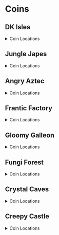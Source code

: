 # Coins 

## DK Isles
<details>
<summary>Coin Locations</summary>

<details>
<summary>Training Grounds</summary>

| Name | Amount |
| ---- | ------ |
| Around tree by training barrels | 4 | 
| On left treetop by Cranky's | 2 | 
| On right treetop by Cranky's | 2 | 
| On cliff top by Cranky's | 3 | 
| Bottom of the pool | 3 | 
| Banana hoard | 4 | 
| Rear Tunnel | 3 | 
</details>
<details>
<summary>Treehouse</summary>

| Name | Amount |
| ---- | ------ |
| In tire in DK's house | 2 | 
| By the door in DK's house | 3 | 
</details>
<details>
<summary>Isles</summary>

| Name | Amount |
| ---- | ------ |
| On beach, in corner by path to Aztec lobby | 3 | 
| In water below waterfall | 5 | 
| On top of tree between Japes Lobby and Fungi cannon | 3 | 
| On slope on path to Aztec lobby | 3 | 
| At the bottom of Aztec steps | 5 | 
| In little alcove in DK's ear in front of Aztec lobby | 3 | 
| On top of Aztec lobby | 4 | 
| On top of K. Lumsy's prison | 4 | 
| On top of Fungi lobby | 3 | 
| Hanging off the edge behind Fungi lobby | 3 | 
| Around palm tree on lone fairy island | 5 | 
| By main warps | 5 | 
| Back of Fairy Isle | 3 | 
| Back of Krem Isle, near propellors | 3 | 
| Behind pillar on path to Factory lobby | 3 | 
| Around pillar behind Factory lobby | 5 | 
| To the right of the staircase to Factory lobby | 3 | 
| Around Saxophone pad | 4 | 
</details>
<details>
<summary>Banana Fairy Room</summary>

| Name | Amount |
| ---- | ------ |
| On lilypads in front pools | 4 | 
| On lilypads in back pools | 4 | 
</details>
<details>
<summary>Isles Snide Room</summary>

| Name | Amount |
| ---- | ------ |
| To the right of Snide's | 3 | 
| To the left of Snide's | 3 | 
</details>
<details>
<summary>KLumsy</summary>

| Name | Amount |
| ---- | ------ |
| Around a candle to the left | 4 | 
| Around a candle to the right | 4 | 
</details>
<details>
<summary>Jungle Japes Lobby</summary>

| Name | Amount |
| ---- | ------ |
| Next to Japes lobby entrance | 3 | 
| Next to a torch on the left | 3 | 
</details>
<details>
<summary>Angry Aztec Lobby</summary>

| Name | Amount |
| ---- | ------ |
| Around the front pillar | 4 | 
| Around the back pillar | 4 | 
| On the left stairs | 3 | 
| In the back room (left) | 3 | 
| In the back room (right) | 3 | 
</details>
<details>
<summary>Frantic Factory Lobby</summary>

| Name | Amount |
| ---- | ------ |
| In tag barrel corner | 3 | 
| On top level in corner | 3 | 
| On top level at the end | 3 | 
</details>
<details>
<summary>Gloomy Galleon Lobby</summary>

| Name | Amount |
| ---- | ------ |
| In water on left side | 3 | 
| On left side | 3 | 
| On right side | 3 | 
| Around golden banana | 3 | 
</details>
<details>
<summary>Fungi Forest Lobby</summary>

| Name | Amount |
| ---- | ------ |
| On wooden box | 3 | 
| On flour bag | 2 | 
| On metal box | 3 | 
| In corner by B. Locker | 3 | 
</details>
<details>
<summary>Crystal Caves Lobby</summary>

| Name | Amount |
| ---- | ------ |
| Around blue switch | 4 | 
| Beyond wall to lava GB | 3 | 
| Around Lanky blueprint room | 5 | 
| Near left ledge | 3 | 
</details>
<details>
<summary>Creepy Castle Lobby</summary>

| Name | Amount |
| ---- | ------ |
| Around entrance | 5 | 
| In alcove to the right | 2 | 
| In alcove to the left | 2 | 
| On top of center piece | 3 | 
| On wooden posts | 2 | 
</details>
<details>
<summary>Hideout Helm Lobby</summary>

| Name | Amount |
| ---- | ------ |
| Around Gorilla Gone pad | 4 | 
</details>
</details>

## Jungle Japes
<details>
<summary>Coin Locations</summary>

<details>
<summary>Jungle Japes</summary>

| Name | Amount |
| ---- | ------ |
| Next to the DK portal | 3 | 
| Next to the bush to the right | 3 | 
| Next to the bush to the left | 3 | 
| In the first tunnel to the left | 3 | 
| In the Diddy GB cave room around a torch | 3 | 
| In the first tunnel past peanut gate to the left | 3 | 
| Around far W1 | 3 | 
| Around low W2 | 3 | 
| Against wall near W1 and W2 | 3 | 
| Against wall between W1W2 and underground | 3 | 
| Around Chunky underground entrance | 4 | 
| In corner behind W3 beehive side | 3 | 
| Against wall across from DK's kasplat alcove | 3 | 
| Against wall across from Tiny's kasplat alcove | 3 | 
| In front of each feather switch | 2 | 
| Around W5 in beehive area | 4 | 
| On left log in beehive area | 5 | 
| On right log in beehive area | 5 | 
| To the right of the beehive | 3 | 
| To the left of the beehive | 3 | 
| Beehive area around front big tree | 4 | 
| Beehive area around left big tree | 4 | 
| Beehive area around back big tree | 4 | 
| Beehive area around right big tree | 4 | 
| On riverbed near tag barrel | 3 | 
| In front of Tiny's caged GB | 3 | 
| Against wall to the right near Painting room | 3 | 
| In corner behind W3 painting room side | 3 | 
| Around middle tree tag barrel side | 4 | 
| In front of Diddy's caged GB | 3 | 
| Around tree in front of Snide's | 4 | 
| In front of Chunky's caged GB | 3 | 
| On slope between Snide's and mountain | 5 | 
| Behind melon crate | 3 | 
| On slope between mountain and Diddy cage | 3 | 
| Around tree in front of Diddy's cage | 4 | 
| In front of T&S portal | 3 | 
| In pit near Diddy kasplat | 3 | 
| Around tunnel W4 | 3 | 
| Around small torch in W4 tunnel | 4 | 
| Around small torch near Lanky kasplat | 3 | 
| Against right wall in Lanky kasplat room | 3 | 
| Against left wall in Lanky kasplat room | 3 | 
| On top of right slippery slope | 3 | 
| Around Tiny hut | 4 | 
| Around Lanky hut | 4 | 
| Around Donkey hut | 4 | 
| Around Diddy hut | 4 | 
| Around Cranky W4 | 3 | 
| Around far tree in Cranky area | 4 | 
| In front of Rambi gate | 4 | 
| Around melon crate in boulder room | 3 | 
| Around torch near fairy room | 3 | 
| Around torch in fairy room | 3 | 
| Left side of fairy room | 4 | 
| Right side of fairy room | 3 | 
| Around torch in the middle of fairy room on water surface | 4 | 
| Near entrance portal | 3 | 
| Main Area Underwater (1) | 3 | 
| Around the Baboon Blast Pad | 3 | 
| Start of first tunnel | 3 | 
| Diddy Cavern (1) | 3 | 
| Fairy Pool | 5 | 
| Near Rambi Box | 3 | 
| Diddy Cavern (2) | 3 | 
| Near Diddy Kasplat | 3 | 
| Near Tiny Kasplat | 3 | 
| In between the vines near Diddy Kasplat | 1 | 
| Near DK Kasplat | 3 | 
| Cannon Path | 2 | 
| Near Lanky Kasplat | 3 | 
| Main Area Underwater (2) | 2 | 
| Main Area Underwater (3) | 3 | 
| Behind the stump | 3 | 
| On top of the mountain | 5 | 
| Near Snide's HQ | 5 | 
</details>
<details>
<summary>Japes Under Ground</summary>

| Name | Amount |
| ---- | ------ |
| Right side towards the end of the cave | 3 | 
| Left side towards the end of the cave | 3 | 
| Around center platform | 3 | 
| Behind Entrance Cannon | 3 | 
| Near Underground Reward | 3 | 
</details>
<details>
<summary>Japes Lanky Cave</summary>

| Name | Amount |
| ---- | ------ |
| Next to entrance | 3 | 
| On Pegs | 2 | 
</details>
<details>
<summary>Japes Mountain</summary>

| Name | Amount |
| ---- | ------ |
| On right minecart near entrance | 3 | 
| In treadmills room front left corner | 2 | 
| On coal pile in second room | 1 | 
| Behind a barrel near the HI-LO Machine | 1 | 
| Under the Conveyors | 1 | 
| On the bridge | 1 | 
| On a coal stack | 1 | 
</details>
<details>
<summary>Japes Tiny Hive</summary>

| Name | Amount |
| ---- | ------ |
| Behind Door 1 | 2 | 
| Around final room | 4 | 
| Behind Door 2 | 2 | 
</details>
<details>
<summary>Japes Baboon Blast</summary>

| Name | Amount |
| ---- | ------ |
| Between cannons in the Baboon Blast Course | 2 | 
</details>
</details>

## Angry Aztec
<details>
<summary>Coin Locations</summary>

<details>
<summary>Angry Aztec</summary>

| Name | Amount |
| ---- | ------ |
| In front of Chunky vase room door | 4 | 
| In front of Chunky kasplat room door | 3 | 
| Left side across the sand from Candy's store | 3 | 
| Right side of Candy's store | 3 | 
| Next to quicksand close to llama cage | 3 | 
| On gentle slope of llama cage | 4 | 
| Around Oasis W1 | 3 | 
| Each side of Tiny Temple stairs | 4 | 
| Behind guitar door | 2 | 
| On boulder switch | 4 | 
| Right side of Cranky's | 2 | 
| Against wall near Chunky bonus GB | 3 | 
| In shady corner to the right of Llama temple | 3 | 
| Around W4 by other warps | 3 | 
| Around W3 by warps | 3 | 
| Around rocketbarrel | 4 | 
| By quicksand near tower | 3 | 
| Behind tower | 3 | 
| On ramps on stairs leading to tower | 4 | 
| Middle of Snide's platform | 3 | 
| On corner of path near Snide's tag barrel | 3 | 
| Left wall by Funky's | 4 | 
| Left corner near quicksand by Llama temple | 3 | 
| Left of Llama temple stairs | 3 | 
| Right of Llama temple stairs | 3 | 
| Front of 5 door temple | 3 | 
| Top of 5 door temple side stairs | 2 | 
| On roof of 5 door temple | 3 | 
| On roof of Llama Temple | 4 | 
| Around far W5 | 4 | 
| Near Cranky's Lab | 4 | 
| Outside Funky's | 5 | 
| Around Oasis Warp 2 | 5 | 
| Under Snide's HQ Tag Barrel | 3 | 
| On posts near Llama | 2 | 
| At the end of the quicksand tunnel | 4 | 
| Around the Giant Boulder | 3 | 
| Around the Bonus Barrel Cage | 4 | 
| Vines near Snide's HQ | 4 | 
| Around Hunky Chunky Barrel | 3 | 
| Behind 5-Door Temple | 3 | 
| Under Oasis Tag | 4 | 
| Around Totem W5 | 5 | 
| Around Tiny Temple | 4 | 
| Blueprint Cavern | 3 | 
</details>
<details>
<summary>Aztec Baboon Blast</summary>

| Name | Amount |
| ---- | ------ |
| Inside the Baboon Blast Course | 3 | 
</details>
<details>
<summary>Aztec Chunky5DTemple</summary>

| Name | Amount |
| ---- | ------ |
| First Switch | 1 | 
| On torches | 2 | 
| On stairs | 3 | 
| Around the temple | 4 | 
</details>
<details>
<summary>Aztec Diddy5DTemple</summary>

| Name | Amount |
| ---- | ------ |
| Behind some pillars | 4 | 
| Dead Ends | 2 | 
</details>
<details>
<summary>Aztec Donkey5DTemple</summary>

| Name | Amount |
| ---- | ------ |
| Final pathway | 4 | 
| Near 2nd Switch | 2 | 
</details>
<details>
<summary>Aztec Lanky5DTemple</summary>

| Name | Amount |
| ---- | ------ |
| Starting Staircase | 2 | 
| Final Corridors | 2 | 
</details>
<details>
<summary>Aztec Tiny5DTemple</summary>

| Name | Amount |
| ---- | ------ |
| Fairy Side Room | 4 | 
| Other Side Room | 4 | 
| Under Feather Switches and at Dead Ends | 1 | 
| Under Feather Switches and at Dead Ends | 2 | 
</details>
<details>
<summary>Aztec Llama Temple</summary>

| Name | Amount |
| ---- | ------ |
| Left Bannister | 5 | 
| Right Bannister | 5 | 
| Matching Game Room | 3 | 
| Around the right lava room platform | 4 | 
| Around the left lava room platform | 4 | 
| Around Instrument Pad | 5 | 
| Near Tag Barrel | 3 | 
| Matching Game Room Vines | 2 | 
</details>
<details>
<summary>Aztec Tiny Temple</summary>

| Name | Amount |
| ---- | ------ |
| Around the torch in the starting area | 4 | 
| On frog ledge | 2 | 
| Around Lanky Pedestal | 8 | 
| On KONG Letters | 4 | 
| Underwater tunnels | 3 | 
| On Diddy's Guitar Pad | 1 | 
| Around the Upper Lanky Pedestal | 4 | 
| Starting Corner (1) | 3 | 
| Starting Corner (2) | 3 | 
| Near Kong Cage | 5 | 
</details>
</details>

## Frantic Factory
<details>
<summary>Coin Locations</summary>

<details>
<summary>Frantic Factory</summary>

| Name | Amount |
| ---- | ------ |
| Near Portal | 4 | 
| Behind Lobby W1 | 2 | 
| Behind Lobby W2 | 2 | 
| On the Clock | 3 | 
| Around Lobby W3 | 3 | 
| Around the doorways in the Lobby | 4 | 
| Top window to Production Room | 3 | 
| Down Hatch | 3 | 
| Bottom of the Hatch Pole | 3 | 
| Corner of tunnel to Production Room | 3 | 
| On low boxes in lower Production Room | 4 | 
| On a pipe in lower Production Room | 3 | 
| On the spinning sectio in Lower Production Room | 4 | 
| On the boxes at the top of production Room | 2 | 
| Around the production room Simian Spring pad | 4 | 
| On various boxes around Production Room | 4 | 
| On the archway to Storage Room | 3 | 
| Around the BBlast pad | 4 | 
| Inbetween the storage room boxes | 2 | 
| Behind a storage room box | 1 | 
| On boxes near Cranky's Lab | 3 | 
| On boxes near Candy's Music Shop | 2 | 
| Behind some boxes near Cranky's | 1 | 
| Around the top of the pole to Arcade | 6 | 
| Arcade Room Poles | 4 | 
| On top of the Arcade Machine | 2 | 
| Snide Window | 3 | 
| Above the pole to Block Tower Room | 6 | 
| Behind some elevator blocks (1) | 3 | 
| On a box in Testing Room | 2 | 
| On some boxes near Funky's | 3 | 
| On block tower (1) | 3 | 
| On block tower (2) | 3 | 
| Near dartboard entry | 5 | 
| In Dartboard Mini Tunnel | 2 | 
| In Dartboard Room | 4 | 
| On the archway to R&D | 3 | 
| On the number game board | 4 | 
| Behind some elevator blocks (2) | 3 | 
| Around a light in R&D | 3 | 
| On a ledge in R&D | 4 | 
| In Piano Room | 3 | 
| In Diddy R&D Room | 3 | 
| In Chunky R&D Room | 4 | 
| In Car Race Lobby | 6 | 
| On Power Shed Platform | 5 | 
| On spring small ledge | 3 | 
| Around Snide's HQ W3 | 3 | 
| On steps near Block Tower | 3 | 
| Outside R&D Window | 3 | 
| Around Storage W1 | 5 | 
| Lower Production Room Window | 3 | 
| Above chute to Power Shed | 5 | 
| Around Hatch | 5 | 
| Around Tiny's Kasplat | 5 | 
| Around pole to Block Tower Room | 5 | 
| Above pole to Snide's HQ | 5 | 
| Around high W4 | 5 | 
| Below pole to R&D | 5 | 
| Above pole to R&D | 5 | 
| On elevators to upper production room | 3 | 
| Behind a box in Block Tower room | 4 | 
| Alcoves in Block Tower Room | 4 | 
| Around the spinning section in Production Room | 4 | 
| Under a grate in R&D | 4 | 
| Near Number Game | 3 | 
| Around Arcade Tunnel Bonus | 3 | 
| On boxes to Candy and Cranky | 3 | 
| Near Tiny Twirl Bonus | 3 | 
</details>
<details>
<summary>Factory Tiny Race</summary>

| Name | Amount |
| ---- | ------ |
| In Car Race | 3 | 
</details>
<details>
<summary>Factory Crusher</summary>

| Name | Amount |
| ---- | ------ |
| In the Crusher Room near the GB | 4 | 
| Crusher Start | 3 | 
</details>
<details>
<summary>Factory Power Hut</summary>

| Name | Amount |
| ---- | ------ |
| Inside the Power Hut | 3 | 
| On top of doorway | 1 | 
</details>
</details>

## Gloomy Galleon
<details>
<summary>Coin Locations</summary>

<details>
<summary>Gloomy Galleon</summary>

| Name | Amount |
| ---- | ------ |
| Corner of Lanky Slam Switch | 3 | 
| Around near W1 | 4 | 
| Around near W2 | 4 | 
| On top of GB Chest | 3 | 
| On top of headphones chest | 3 | 
| On top of fairy chest | 3 | 
| Around crossroads tag barrel | 4 | 
| On broken ship near Cranky's | 5 | 
| On Broken Ship railings | 6 | 
| Around Tiny's Kasplat | 6 | 
| Around the T&S Portal near Cranky | 2 | 
| Underneath Cranky's | 5 | 
| In the corner of the main room | 3 | 
| Near Tiny's Slam Switch | 3 | 
| Around 5-Door Ship Exterior | 4 | 
| Above W4 Platform | 4 | 
| Near the 2-Door Ship | 2 | 
| Above Candy's Platform | 4 | 
| Seal Race Entrance | 2 | 
| Mech Fish Grate | 4 | 
| Near BBlast Pad | 4 | 
| Around DK's slam switch | 4 | 
| Around Lighthouse W5 | 4 | 
| Snide Alcove Edge | 5 | 
| Blueprint Water Alcove | 5 | 
| Lighthouse Underwater corner (Circle) | 3 | 
| Lighthouse Underwater corner (Stack) | 4 | 
| Mermaid Palace Roof | 2 | 
| On Mermaid Palace Shells | 5 | 
| Behind Enguarde Door | 3 | 
| On Rafter near Funky's | 4 | 
| Around Cranky's Lab | 5 | 
| Tunnel to Chests Area | 3 | 
| Around Cactus | 4 | 
| On Seal Cage | 3 | 
| Around Lighthouse W1 | 3 | 
| Behind Cannon Game Room gate | 3 | 
| Under Lighthouse Enguarde Crate | 3 | 
| Cannon Game Room Corner | 3 | 
| Inside Shipyard Chest (1) | 3 | 
| Inside Shipyard Chest (2) | 3 | 
| Inside Shipyard Chest (3) | 3 | 
| Inside Shipyard Chest (4) | 3 | 
| Around Cactus Top | 5 | 
| Under Mermaid Tag Barrel | 5 | 
| Down the deep hole | 3 | 
</details>
<details>
<summary>Galleon Sick Bay</summary>

| Name | Amount |
| ---- | ------ |
| Behind the Cannon | 1 | 
| In the corner before the grate | 3 | 
| On Barrels near the spinning totem | 3 | 
</details>
<details>
<summary>Galleon Lighthouse</summary>

| Name | Amount |
| ---- | ------ |
| Lighthouse Entry | 4 | 
| Lighthouse Climb (1) | 3 | 
| Lighthouse Climb (2) | 3 | 
| Top of Lighthouse | 2 | 
</details>
<details>
<summary>Galleon Mechafish</summary>

| Name | Amount |
| ---- | ------ |
| Near Pillars | 6 | 
</details>
<details>
<summary>Galleon Mermaid Room</summary>

| Name | Amount |
| ---- | ------ |
| On fork in Mermaid Room | 1 | 
| In the corner | 3 | 
</details>
<details>
<summary>Galleon Seal Race</summary>

| Name | Amount |
| ---- | ------ |
| Seal Race Start | 2 | 
</details>
<details>
<summary>Galleon5DShip Diddy Lanky Chunky</summary>

| Name | Amount |
| ---- | ------ |
| Above Diddy Cannons | 2 | 
| On Diddy Barrel | 2 | 
| On Lanky Barrel | 2 | 
| On Lanky Bench | 2 | 
| Near Chunky Boxes | 3 | 
| Under Lanky Bench | 3 | 
| Near Chunky Treasure Chest | 3 | 
</details>
<details>
<summary>Galleon5DShip DKTiny</summary>

| Name | Amount |
| ---- | ------ |
| Corner of DK Bonus Room | 3 | 
| Bed in DK Ship | 3 | 
| On boxes near bed | 2 | 
| At a dead end | 3 | 
</details>
<details>
<summary>Galleon2DShip</summary>

| Name | Amount |
| ---- | ------ |
| Corner of Tiny Entrance | 3 | 
| Corners of Tiny's Main Room | 3 | 
| Start of Lanky's Room | 2 | 
| In various chests | 4 | 
</details>
<details>
<summary>Galleon Submarine</summary>

| Name | Amount |
| ---- | ------ |
| Behind the desk | 3 | 
| In the corner | 3 | 
</details>
<details>
<summary>Galleon Treasure Chest</summary>

| Name | Amount |
| ---- | ------ |
| Around the keyhole | 4 | 
| On the coin floor | 4 | 
</details>
<details>
<summary>Galleon Baboon Blast</summary>

| Name | Amount |
| ---- | ------ |
| In the Baboon Blast Course | 2 | 
</details>
</details>

## Fungi Forest
<details>
<summary>Coin Locations</summary>

<details>
<summary>Fungi Forest</summary>

| Name | Amount |
| ---- | ------ |
| Left of Green Tunnel | 3 | 
| Around apple dropoff zone | 6 | 
| Right of blue tunnel entry | 3 | 
| Around well stump | 4 | 
| On well roof edges | 3 | 
| Mushroom Stem | 4 | 
| On Clock Pendulum | 3 | 
| On Clock Torches | 2 | 
| Level Entry | 3 | 
| On bouncy mushroom in clock area | 3 | 
| Left of pink tunnel | 1 | 
| Near boncy mushroom tag in the Giant Mushroom area | 3 | 
| Around a torch in the outer Giant Mushroom area | 3 | 
| Above a patch of grass in the Giant Mushroom area | 3 | 
| On the pink tunnel rim on the Giant Mushroom side | 3 | 
| Behind the lowest ladder in the Giant Mushroom area | 2 | 
| Around the lower platform in the Giant Mushroom Area | 6 | 
| Behind the second lowest ladder in the Giant Mushroom Area | 2 | 
| Above the second lowest ladder in the Giant Mushroom Area | 2 | 
| On the entryways to the 3 top rooms in the Giant Mushroom Area | 3 | 
| On the Giant Mushroom top | 12 | 
| On the Rabbit Race roof | 5 | 
| Around the Saxophone pad | 4 | 
| On the hollow tree branches | 4 | 
| On the stump at the start of the hollow tree area | 2 | 
| Around the shop in the Worm area | 4 | 
| On the beanstalk patch | 3 | 
| Beanstalk Fence | 4 | 
| On the Green Tunnel Roof | 3 | 
| On a mushroom in the Worm Area | 4 | 
| On the waterwheel | 5 | 
| In the Snide's area | 4 | 
| Near the entrance to the Dark Rafters | 4 | 
| Hanging off the mill roof | 3 | 
| In front of the mill in the air | 3 | 
| Behind the well exit | 3 | 
| Near the thornvine barn | 3 | 
| On Thorny Hedge | 3 | 
| Around BBlast Pad | 3 | 
| Behind Clock | 3 | 
| On Mushroom near Mill far tag | 3 | 
| Around Crown Pad | 3 | 
| Around Tiny Kasplat | 5 | 
| On Mushroom near Dark Rafters Barn | 3 | 
| Behind Giant Mushroom | 3 | 
| Under Hollow Tree | 3 | 
| On Well | 3 | 
| On Archway to Giant Mushroom Area | 3 | 
| Inside Hollow Tree night fence | 4 | 
| Near Beanstalk Mini Monkey Barrel | 3 | 
| On Mushroom near Mill Well Exit | 3 | 
| Behind Night Door in the Apple Area | 3 | 
| On switch to face puzzle | 3 | 
| Behind Well Entrance | 3 | 
</details>
<details>
<summary>Forest Anthill</summary>

| Name | Amount |
| ---- | ------ |
| Around the cannon | 4 | 
</details>
<details>
<summary>Forest Winch Room</summary>

| Name | Amount |
| ---- | ------ |
| On flour bags | 3 | 
| Near the winch machine | 2 | 
</details>
<details>
<summary>Forest Rafters</summary>

| Name | Amount |
| ---- | ------ |
| On the torch at the start | 1 | 
| On various rafters | 4 | 
</details>
<details>
<summary>Forest Thornvine Barn</summary>

| Name | Amount |
| ---- | ------ |
| On the fence | 3 | 
| Behind some boxes | 3 | 
| Inside the trough | 3 | 
</details>
<details>
<summary>Forest Mill Front</summary>

| Name | Amount |
| ---- | ------ |
| On the levers | 3 | 
| In front of the keg painting | 1 | 
| On support beams | 2 | 
| In the corner near the tag barrel | 3 | 
| In front of the Mini Monkey Hole | 3 | 
</details>
<details>
<summary>Forest Giant Mushroom</summary>

| Name | Amount |
| ---- | ------ |
| At the bottom of ramps | 4 | 
| At the dead ends at the bottom | 2 | 
| Under a pathway | 3 | 
</details>
<details>
<summary>Forest Mill Attic</summary>

| Name | Amount |
| ---- | ------ |
| Behind the starting box | 2 | 
| Behind a box | 3 | 
</details>
<details>
<summary>Forest Lanky Zingers Room</summary>

| Name | Amount |
| ---- | ------ |
| In the shadows | 3 | 
</details>
<details>
<summary>Forest Mill Back</summary>

| Name | Amount |
| ---- | ------ |
| On the question mark box | 4 | 
| Inside a keg | 1 | 
| On boxes near spider | 3 | 
| On various boxes | 3 | 
</details>
</details>

## Crystal Caves
<details>
<summary>Coin Locations</summary>

<details>
<summary>Crystal Caves</summary>

| Name | Amount |
| ---- | ------ |
| Near the DK Portal | 4 | 
| Crystal near level entry | 3 | 
| Behind the first ice wall | 2 | 
| Around the lower thick pillar near Ice Castle | 5 | 
| Around Ice Castle Tag | 6 | 
| Ice Castle Battlements (1) | 4 | 
| Ice Castle Battlements (2) | 4 | 
| On stumps near Ice Castle | 3 | 
| Near the small boulder | 4 | 
| Under the bridge near the small boulder | 2 | 
| Near DK's Kasplat | 4 | 
| Hanging off the ledge near Blueprint Cave | 6 | 
| Fences near Ice Castle | 4 | 
| Steps up to Cranky's Lab | 3 | 
| Around Giant Boulder Shield | 8 | 
| On a stalagmite | 1 | 
| Around a pillar in the boulder cave | 4 | 
| On a stalagmite in the bonus cave | 1 | 
| Around the entrance to the bonus cave | 4 | 
| On the 5-Door Igloo (Entrances) | 5 | 
| On the 5-Door Igloo (Center) | 6 | 
| Around the thin bananaport pillar | 4 | 
| Around the thick bananaport pillar | 4 | 
| On boxes near the 5-Door Cabin (1) | 3 | 
| On boxes near the 5-Door Cabin (2) | 3 | 
| Near the waterfall | 5 | 
| On the doorway to Rotating Room | 2 | 
| Outside the Sprint Cabin | 3 | 
| Near the Sprint Cabin Headphones | 5 | 
| On stalagtites in the Giant Kosha area | 2 | 
| Back of Bonus Cave | 5 | 
| Gorilla Gone Cavern | 3 | 
| Giant Boulder Cavern | 3 | 
| Giant Kosha Room | 3 | 
| In Snide's Cavern | 3 | 
| On Ice Castle | 4 | 
| Near Cabin Waterfall | 3 | 
| Behind Igloo Tag Barrel | 3 | 
| On Slope to Cranky | 3 | 
| Behind Spike near Igloo Area | 3 | 
| Near Headphones | 3 | 
| In water near Funky's | 3 | 
| Pillar near Ice Castle | 2 | 
| Behind Caves Igloo W1 | 3 | 
| Entrance to Blueprint Cave | 3 | 
</details>
<details>
<summary>Caves Baboon Blast</summary>

| Name | Amount |
| ---- | ------ |
| On the path to the first hoop | 3 | 
| In Baboon Blast Course | 3 | 
</details>
<details>
<summary>Caves Lanky Race</summary>

| Name | Amount |
| ---- | ------ |
| On the torches at the start of the beetle race | 3 | 
| In the window in the Caves Beetle Race | 1 | 
</details>
<details>
<summary>Caves Frozen Castle</summary>

| Name | Amount |
| ---- | ------ |
| Near the Ice Tomato chair | 2 | 
| On Board | 2 | 
</details>
<details>
<summary>Caves Chunky Igloo</summary>

| Name | Amount |
| ---- | ------ |
| Inside the Chunky Igloo TNT | 1 | 
</details>
<details>
<summary>Caves Diddy Igloo</summary>

| Name | Amount |
| ---- | ------ |
| On the barrels in Diddy Igloo | 6 | 
</details>
<details>
<summary>Caves Donkey Igloo</summary>

| Name | Amount |
| ---- | ------ |
| At the back of Donkey Igloo | 4 | 
</details>
<details>
<summary>Caves Lanky Igloo</summary>

| Name | Amount |
| ---- | ------ |
| On some platforms in Lanky Igloo | 2 | 
</details>
<details>
<summary>Caves Tiny Igloo</summary>

| Name | Amount |
| ---- | ------ |
| On the swords in Tiny Igloo | 2 | 
</details>
<details>
<summary>Caves Lanky Cabin</summary>

| Name | Amount |
| ---- | ------ |
| Near books in Lanky Cabin | 2 | 
</details>
<details>
<summary>Caves Rotating Cabin</summary>

| Name | Amount |
| ---- | ------ |
| In the corners of Rotating Room | 4 | 
</details>
<details>
<summary>Caves Chunky Cabin</summary>

| Name | Amount |
| ---- | ------ |
| On the targets in Chunky Cabin | 3 | 
</details>
<details>
<summary>Caves Diddy Lower Cabin</summary>

| Name | Amount |
| ---- | ------ |
| On the corners of the center platform in Diddy Lower Cabin | 4 | 
| In Corner Platforms | 4 | 
</details>
<details>
<summary>Caves Diddy Upper Cabin</summary>

| Name | Amount |
| ---- | ------ |
| In front of the pictures in Diddy Upper Cabin | 3 | 
</details>
<details>
<summary>Caves Donkey Cabin</summary>

| Name | Amount |
| ---- | ------ |
| In between the holes in Donkey Cabin | 3 | 
| Above holes | 2 | 
</details>
<details>
<summary>Caves Tiny Cabin</summary>

| Name | Amount |
| ---- | ------ |
| Around Tiny Cabin Interior | 3 | 
</details>
</details>

## Creepy Castle
<details>
<summary>Coin Locations</summary>

<details>
<summary>Creepy Castle</summary>

| Name | Amount |
| ---- | ------ |
| Near DK Portal | 4 | 
| Starting pool | 3 | 
| Near Low Tag Barrel | 4 | 
| High tree at the back of Castle | 4 | 
| Above a gravestone near lower tunnel entry | 3 | 
| Outside lower tunnel entry | 4 | 
| Above retracting platforms | 2 | 
| On a post near the upper tunnel rear entry | 3 | 
| On a series of posts near upper Warp 2 | 4 | 
| Near the wobbly bridge near upper Warp 2 | 2 | 
| Hanging off the edge near Cranky's | 4 | 
| Near Museum Entrance | 2 | 
| Near Trash Can | 2 | 
| On the library cloud | 3 | 
| Around the edge near Library entrance | 8 | 
| Top of Castle | 2 | 
| Under Museum Entrance Platform | 2 | 
| Outside Greenhouse | 3 | 
| Around Castle Tree exterior | 3 | 
| Around Tiny Kasplat | 3 | 
| Around upper W2 | 3 | 
| On thin tree near the Tree entrance | 2 | 
| Behind Grave (1) | 3 | 
| Hanging off ledge near Castle Tree entrance | 3 | 
| Behind Grave (2) | 3 | 
| On tree near Crypt Entrance | 2 | 
| On Drawbridge | 4 | 
| Above Window | 2 | 
</details>
<details>
<summary>Castle Ballroom</summary>

| Name | Amount |
| ---- | ------ |
| Ballroom Wall Torches | 2 | 
| Ballroom Post Torches | 4 | 
| Around the tiled Ballroom floor | 4 | 
| Ballroom K. Rool Banners | 6 | 
| Around Monkeyport Pad | 3 | 
</details>
<details>
<summary>Castle Dungeon</summary>

| Name | Amount |
| ---- | ------ |
| Dungeon Buckets | 3 | 
| Dungeon - Behind Gate (1) | 2 | 
| Dungeon - Behind Gate (2) | 2 | 
| Dungeon - Behind Gate (3) | 2 | 
| Donkey's Dungeon Room | 4 | 
| Diddy's Dungeon Room | 4 | 
| Around Donkey Switch | 4 | 
| Inside punchable grate | 3 | 
| Above the acid in Lanky's Room | 3 | 
</details>
<details>
<summary>Castle Shed</summary>

| Name | Amount |
| ---- | ------ |
| Shed Interior Corners | 4 | 
| Around punch box | 4 | 
</details>
<details>
<summary>Castle Lower Cave</summary>

| Name | Amount |
| ---- | ------ |
| Lower Cave hallway start | 4 | 
| Lower Cave Melon Crate | 4 | 
| Lower Cave Torch Pillar | 1 | 
| Near Funky | 2 | 
| Near Crypt Entrance | 4 | 
| On Crypt Skull | 1 | 
| Around the mausoleum entrance | 4 | 
| Near the Crypt Staircase | 3 | 
</details>
<details>
<summary>Castle Crypt</summary>

| Name | Amount |
| ---- | ------ |
| On Wall Torch | 2 | 
| On Diddy Coffin | 4 | 
| On incorrect Minecart levers | 3 | 
| Inside Chunky's Coffin | 4 | 
| Inside Chunky Coffins | 3 | 
| Inside Diddy Coffins | 3 | 
</details>
<details>
<summary>Castle Mausoleum</summary>

| Name | Amount |
| ---- | ------ |
| On Goo Hands | 6 | 
| Between Mausoleum Vines | 6 | 
| Around Tiny Slam Pad | 2 | 
| Around Lanky Reward | 3 | 
</details>
<details>
<summary>Castle Upper Cave</summary>

| Name | Amount |
| ---- | ------ |
| Tunnel behind torch | 3 | 
| Tunnel Rear Entry | 2 | 
| Over pit | 3 | 
| Near Candy's Shop | 3 | 
| Outside Dungeon Entrance | 3 | 
</details>
<details>
<summary>Castle Greenhouse</summary>

| Name | Amount |
| ---- | ------ |
| Greenhouse Exit Corner | 3 | 
| Greenhouse Dead End | 3 | 
| At a dead end | 3 | 
</details>
<details>
<summary>Castle Library</summary>

| Name | Amount |
| ---- | ------ |
| Library Wall Torch | 3 | 
| Library inside enemy gauntlet room | 4 | 
| Library Strong Kong Alcove | 2 | 
</details>
<details>
<summary>Castle Museum</summary>

| Name | Amount |
| ---- | ------ |
| Museum around second skull | 7 | 
| Museum entryway to main room | 4 | 
| Car Race Building Chimney stack | 6 | 
| Car Race Second Chimney stack | 1 | 
| Around mystery Museum Pillar | 7 | 
| On mystery Museum Pillar | 3 | 
| In front of shields | 3 | 
</details>
<details>
<summary>Castle Tower</summary>

| Name | Amount |
| ---- | ------ |
| On Wall Torches | 3 | 
</details>
<details>
<summary>Castle Trash Can</summary>

| Name | Amount |
| ---- | ------ |
| Around trash can cheese | 3 | 
| Off the ledge of the trash can cheese | 3 | 
| On the long sides of the cheese | 2 | 
</details>
<details>
<summary>Castle Tree</summary>

| Name | Amount |
| ---- | ------ |
| Underwater in the DK Tree area | 4 | 
| In Chunky's Tree area | 4 | 
| On pathway to Chunky Bonus | 3 | 
</details>
<details>
<summary>Castle Baboon Blast</summary>

| Name | Amount |
| ---- | ------ |
| Inside the Baboon Blast Course | 5 | 
</details>
</details>
